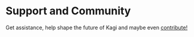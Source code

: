 # Support and Community

Get assistance, help shape the future of Kagi and maybe even [contribute!](./support-and-community/contribute.md)
